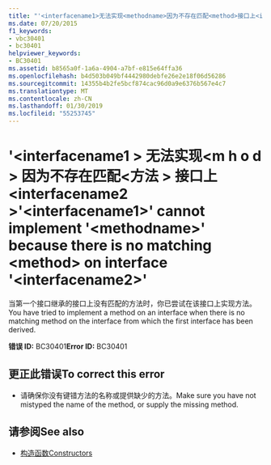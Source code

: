 ```yaml
---
title: "'<interfacename1>无法实现<methodname>因为不存在匹配<method>接口上<interfacename2>"
ms.date: 07/20/2015
f1_keywords:
- vbc30401
- bc30401
helpviewer_keywords:
- BC30401
ms.assetid: b8565a0f-1a6a-4904-a7bf-e815e64ffa36
ms.openlocfilehash: b4d503b049bf4442980debfe26e2e18f06d56286
ms.sourcegitcommit: 14355b4b2fe5bcf874cac96d0a9e6376b567e4c7
ms.translationtype: MT
ms.contentlocale: zh-CN
ms.lasthandoff: 01/30/2019
ms.locfileid: "55253745"
---
```

# <a name="interfacename1-cannot-implement-methodname-because-there-is-no-matching-method-on-interface-interfacename2"></a><span data-ttu-id="58f9e-102">'\<interfacename1 > 无法实现\<m h o d > 因为不存在匹配\<方法 > 接口上\<interfacename2 ></span><span class="sxs-lookup"><span data-stu-id="58f9e-102">'\<interfacename1>' cannot implement '\<methodname>' because there is no matching \<method> on interface '\<interfacename2>'</span></span>
<span data-ttu-id="58f9e-103">当第一个接口继承的接口上没有匹配的方法时，你已尝试在该接口上实现方法。</span><span class="sxs-lookup"><span data-stu-id="58f9e-103">You have tried to implement a method on an interface when there is no matching method on the interface from which the first interface has been derived.</span></span>  
  
 <span data-ttu-id="58f9e-104">**错误 ID:** BC30401</span><span class="sxs-lookup"><span data-stu-id="58f9e-104">**Error ID:** BC30401</span></span>  
  
## <a name="to-correct-this-error"></a><span data-ttu-id="58f9e-105">更正此错误</span><span class="sxs-lookup"><span data-stu-id="58f9e-105">To correct this error</span></span>  
  
-   <span data-ttu-id="58f9e-106">请确保你没有键错方法的名称或提供缺少的方法。</span><span class="sxs-lookup"><span data-stu-id="58f9e-106">Make sure you have not mistyped the name of the method, or supply the missing method.</span></span>  
  
## <a name="see-also"></a><span data-ttu-id="58f9e-107">请参阅</span><span class="sxs-lookup"><span data-stu-id="58f9e-107">See also</span></span>
- [<span data-ttu-id="58f9e-108">构造函数</span><span class="sxs-lookup"><span data-stu-id="58f9e-108">Constructors</span></span>](~/docs/visual-basic/programming-guide/concepts/object-oriented-programming.md#constructors)
